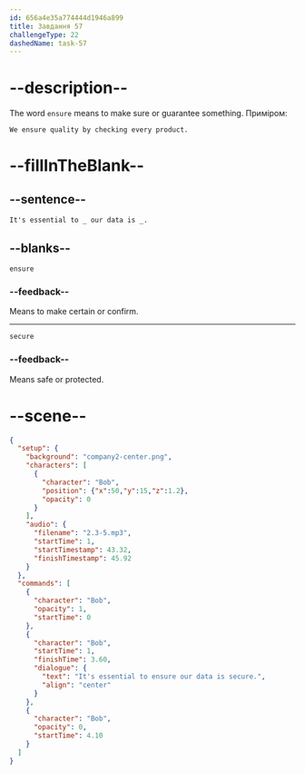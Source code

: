 ```yaml
---
id: 656a4e35a774444d1946a899
title: Завдання 57
challengeType: 22
dashedName: task-57
---
```


<!-- (Audio) Bob: It's essential to ensure our data is secure. -->

# --description--

The word `ensure` means to make sure or guarantee something. Приміром:

`We ensure quality by checking every product.`

# --fillInTheBlank--

## --sentence--

`It's essential to _ our data is _.`

## --blanks--

`ensure`

### --feedback--

Means to make certain or confirm.

---

`secure`

### --feedback--

Means safe or protected.

# --scene--

```json
{
  "setup": {
    "background": "company2-center.png",
    "characters": [
      {
        "character": "Bob",
        "position": {"x":50,"y":15,"z":1.2},
        "opacity": 0
      }
    ],
    "audio": {
      "filename": "2.3-5.mp3",
      "startTime": 1,
      "startTimestamp": 43.32,
      "finishTimestamp": 45.92
    }
  },
  "commands": [
    {
      "character": "Bob",
      "opacity": 1,
      "startTime": 0
    },
    {
      "character": "Bob",
      "startTime": 1,
      "finishTime": 3.60,
      "dialogue": {
        "text": "It's essential to ensure our data is secure.",
        "align": "center"
      }
    },
    {
      "character": "Bob",
      "opacity": 0,
      "startTime": 4.10
    }
  ]
}
```
